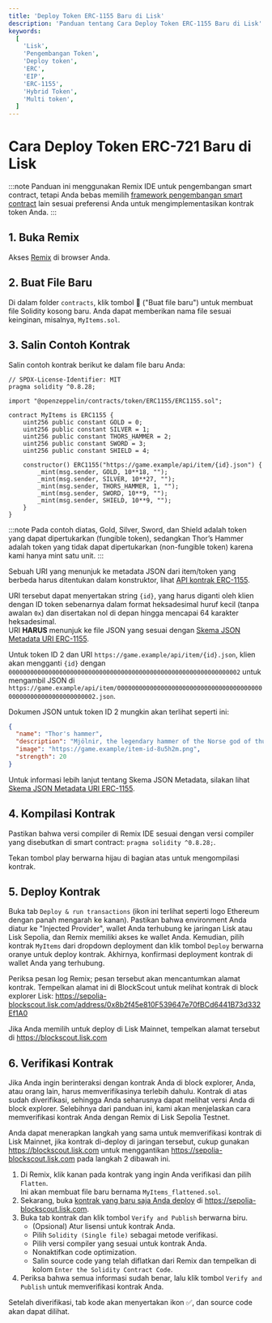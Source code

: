 ```yaml
---
title: 'Deploy Token ERC-1155 Baru di Lisk'
description: 'Panduan tentang Cara Deploy Token ERC-1155 Baru di Lisk'
keywords:
  [
    'Lisk',
    'Pengembangan Token',
    'Deploy token',
    'ERC',
    'EIP',
    'ERC-1155',
    'Hybrid Token',
    'Multi token',
  ]
---
```


# Cara Deploy Token ERC-721 Baru di Lisk

:::note
Panduan ini menggunakan Remix IDE untuk pengembangan smart contract, tetapi Anda bebas memilih [framework pengembangan smart contract](/category/building-on-lisk/deploying-smart-contract) lain sesuai preferensi Anda untuk mengimplementasikan kontrak token Anda.
:::

## 1. Buka Remix

Akses [Remix](https://remix.ethereum.org) di browser Anda.

## 2. Buat File Baru

Di dalam folder `contracts`, klik tombol 📄 ("Buat file baru") untuk membuat file Solidity kosong baru.
Anda dapat memberikan nama file sesuai keinginan, misalnya, `MyItems.sol`.

## 3. Salin Contoh Kontrak

Salin contoh kontrak berikut ke dalam file baru Anda:

```solidity
// SPDX-License-Identifier: MIT
pragma solidity ^0.8.28;

import "@openzeppelin/contracts/token/ERC1155/ERC1155.sol";

contract MyItems is ERC1155 {
    uint256 public constant GOLD = 0;
    uint256 public constant SILVER = 1;
    uint256 public constant THORS_HAMMER = 2;
    uint256 public constant SWORD = 3;
    uint256 public constant SHIELD = 4;

    constructor() ERC1155("https://game.example/api/item/{id}.json") {
        _mint(msg.sender, GOLD, 10**18, "");
        _mint(msg.sender, SILVER, 10**27, "");
        _mint(msg.sender, THORS_HAMMER, 1, "");
        _mint(msg.sender, SWORD, 10**9, "");
        _mint(msg.sender, SHIELD, 10**9, "");
    }
}
```

:::note
Pada contoh diatas, Gold, Silver, Sword, dan Shield adalah token yang dapat dipertukarkan (fungible token), sedangkan Thor’s Hammer adalah token yang tidak dapat dipertukarkan (non-fungible token) karena kami hanya mint satu unit.
:::

Sebuah URI yang menunjuk ke metadata JSON dari item/token yang berbeda harus ditentukan dalam konstruktor, lihat [API kontrak ERC-1155](https://docs.openzeppelin.com/contracts/3.x/api/token/erc1155#ERC1155).

URI tersebut dapat menyertakan string `{id}`, yang harus diganti oleh klien dengan ID token sebenarnya dalam format heksadesimal huruf kecil (tanpa awalan `0x`) dan disertakan nol di depan hingga mencapai 64 karakter heksadesimal.  
URI **HARUS** menunjuk ke file JSON yang sesuai dengan [Skema JSON Metadata URI ERC-1155](https://eips.ethereum.org/EIPS/eip-1155).

Untuk token ID 2 dan URI `https://game.example/api/item/{id}.json`, klien akan mengganti `{id}` dengan `0000000000000000000000000000000000000000000000000000000000000002` untuk mengambil JSON di `https://game.example/api/item/0000000000000000000000000000000000000000000000000000000000000002.json`.

Dokumen JSON untuk token ID 2 mungkin akan terlihat seperti ini:

```json
{
  "name": "Thor's hammer",
  "description": "Mjölnir, the legendary hammer of the Norse god of thunder.",
  "image": "https://game.example/item-id-8u5h2m.png",
  "strength": 20
}
```

Untuk informasi lebih lanjut tentang Skema JSON Metadata, silakan lihat [Skema JSON Metadata URI ERC-1155](https://github.com/ethereum/EIPs/blob/master/EIPS/eip-1155.md#erc-1155-metadata-uri-json-schema).

## 4. Kompilasi Kontrak

Pastikan bahwa versi compiler di Remix IDE sesuai dengan versi compiler yang disebutkan di smart contract: `pragma solidity ^0.8.28;`.

Tekan tombol play berwarna hijau di bagian atas untuk mengompilasi kontrak.

## 5. Deploy Kontrak

Buka tab `Deploy & run transactions` (ikon ini terlihat seperti logo Ethereum dengan panah mengarah ke kanan). Pastikan bahwa environment Anda diatur ke "Injected Provider", wallet Anda terhubung ke jaringan Lisk atau Lisk Sepolia, dan Remix memiliki akses ke wallet Anda.
Kemudian, pilih kontrak `MyItems` dari dropdown deployment dan klik tombol `Deploy` berwarna oranye untuk deploy kontrak.
Akhirnya, konfirmasi deployment kontrak di wallet Anda yang terhubung.

Periksa pesan log Remix; pesan tersebut akan mencantumkan alamat kontrak.
Tempelkan alamat ini di BlockScout untuk melihat kontrak di block explorer Lisk: https://sepolia-blockscout.lisk.com/address/0x8b2f45e810F539647e70fBCd6441B73d332Ef1A0

Jika Anda memilih untuk deploy di Lisk Mainnet, tempelkan alamat tersebut di https://blockscout.lisk.com

## 6. Verifikasi Kontrak

Jika Anda ingin berinteraksi dengan kontrak Anda di block explorer, Anda, atau orang lain, harus memverifikasinya terlebih dahulu.
Kontrak di atas sudah diverifikasi, sehingga Anda seharusnya dapat melihat versi Anda di block explorer.
Selebihnya dari panduan ini, kami akan menjelaskan cara memverifikasi kontrak Anda dengan Remix di Lisk Sepolia Testnet.

Anda dapat menerapkan langkah yang sama untuk memverifikasi kontrak di Lisk Mainnet, jika kontrak di-deploy di jaringan tersebut, cukup gunakan https://blockscout.lisk.com untuk menggantikan https://sepolia-blockscout.lisk.com pada langkah 2 dibawah ini.

1. Di Remix, klik kanan pada kontrak yang ingin Anda verifikasi dan pilih `Flatten`.  
   Ini akan membuat file baru bernama `MyItems_flattened.sol`.
2. Sekarang, buka [kontrak yang baru saja Anda deploy](https://sepolia-blockscout.lisk.com/address/0x8b2f45e810F539647e70fBCd6441B73d332Ef1A0) di https://sepolia-blockscout.lisk.com.
3. Buka tab kontrak dan klik tombol `Verify and Publish` berwarna biru.
   - (Opsional) Atur lisensi untuk kontrak Anda.
   - Pilih `Solidity (Single file)` sebagai metode verifikasi.
   - Pilih versi compiler yang sesuai untuk kontrak Anda.
   - Nonaktifkan code optimization.
   - Salin source code yang telah diflatkan dari Remix dan tempelkan di kolom `Enter the Solidity Contract Code`.
4. Periksa bahwa semua informasi sudah benar, lalu klik tombol `Verify and Publish` untuk memverifikasi kontrak Anda.

Setelah diverifikasi, tab kode akan menyertakan ikon ✅, dan source code akan dapat dilihat.
